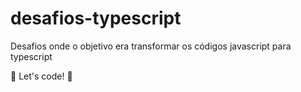 # desafios-typescript
Desafios onde o objetivo era transformar os códigos javascript para typescript

🚀 Let's code! 🚀

